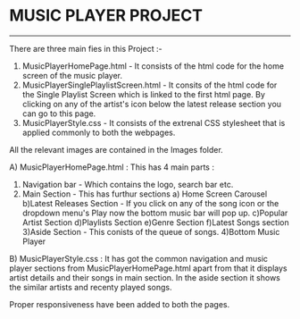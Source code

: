 <h1>MUSIC PLAYER PROJECT</h1>

***

There are three main fies in this Project :-
1. MusicPlayerHomePage.html - It consists of the html code for the home screen of the music player.
2. MusicPlayerSinglePlaylistScreen.html - It consits of the html code for the Single Playlist Screen which is linked to the first html page. By clicking on any of the artist's icon below the latest release section you can go to this page.
3. MusicPlayerStyle.css - It consists of the extrenal CSS stylesheet that is applied commonly to both the webpages.


All the relevant images are contained in the Images folder.


A) MusicPlayerHomePage.html :
This has 4 main parts :
  1) Navigation bar - Which contains the logo, search bar etc.
  2) Main Section - This has furthur sections
        a) Home Screen Carousel
        b)Latest Releases Section - If you click on any of the song icon or the dropdown menu's Play now the bottom music bar will pop up.
        c)Popular Artist Section
        d)Playlists Section
        e)Genre Section
        f)Latest Songs section
   3)Aside Section - This conists of the queue of songs.
   4)Bottom Music Player

B) MusicPlayerStyle.css :
It has got the common navigation and music player sections from MusicPlayerHomePage.html apart from that it displays artist details and their songs in main section. In the aside section it shows the similar artists and recenty played songs.

Proper responsiveness have been added to both the pages.
